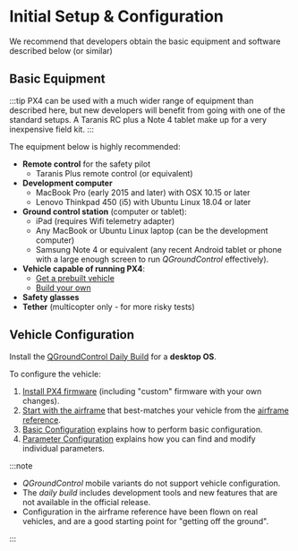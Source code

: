 # Initial Setup & Configuration

We recommend that developers obtain the basic equipment and software described below (or similar)

## Basic Equipment

:::tip
PX4 can be used with a much wider range of equipment than described here, but new developers will benefit from going with one of the standard setups.
A Taranis RC plus a Note 4 tablet make up for a very inexpensive field kit.
:::

The equipment below is highly recommended:

- **Remote control** for the safety pilot
  - Taranis Plus remote control (or equivalent)
- **Development computer**
  - MacBook Pro (early 2015 and later) with OSX 10.15 or later
  - Lenovo Thinkpad 450 (i5) with Ubuntu Linux 18.04 or later
- **Ground control station** (computer or tablet):
  - iPad (requires Wifi telemetry adapter)
  - Any MacBook or Ubuntu Linux laptop (can be the development computer)
  - Samsung Note 4 or equivalent (any recent Android tablet or phone with a large enough screen to run _QGroundControl_ effectively).
- **Vehicle capable of running PX4**:
  - [Get a prebuilt vehicle](../complete_vehicles/README.md)
  - [Build your own](../airframes/README.md)
- **Safety glasses**
- **Tether** (multicopter only - for more risky tests)

## Vehicle Configuration

Install the [QGroundControl Daily Build](https://docs.qgroundcontrol.com/master/en/releases/daily_builds.html) for a **desktop OS**.

To configure the vehicle:

1. [Install PX4 firmware](../config/firmware.md#installing-px4-main-beta-or-custom-firmware) (including "custom" firmware with your own changes).
1. [Start with the airframe](../config/airframe.md) that best-matches your vehicle from the [airframe reference](../airframes/airframe_reference.md).
1. [Basic Configuration](../config/README.md) explains how to perform basic configuration.
1. [Parameter Configuration](../advanced_config/parameters.md) explains how you can find and modify individual parameters.

:::note

- _QGroundControl_ mobile variants do not support vehicle configuration.
- The _daily build_ includes development tools and new features that are not available in the official release.
- Configuration in the airframe reference have been flown on real vehicles, and are a good starting point for "getting off the ground".

:::
